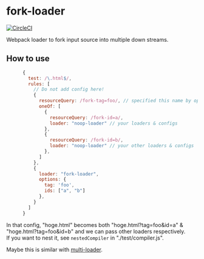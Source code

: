 # fork-loader

[![CircleCI](https://circleci.com/gh/occar421/fork-loader/tree/master.svg?style=svg)](https://circleci.com/gh/occar421/fork-loader/tree/master)

Webpack loader to fork input source into multiple down streams.

## How to use

```js
      {
        test: /\.html$/,
        rules: [
          // Do not add config here!
          {
            resourceQuery: /fork-tag=foo/, // specified this name by option "marker" of ./loader.js
            oneOf: [
              {
                resourceQuery: /fork-id=a/,
                loader: "noop-loader" // your loaders & configs
              },
              {
                resourceQuery: /fork-id=b/,
                loader: "noop-loader" // your other loaders & configs
              },
            ]
          },
          {
            loader: "fork-loader",
            options: {
              tag: 'foo',
              ids: ["a", "b"]
            },
          }
        ]
      }
```

In that config, "hoge.html" becomes both "hoge.html?tag=foo&id=a" & "hoge.html?tag=foo&id=b" and we can pass other loaders respectively.  
If you want to nest it, see `nestedCompiler` in "./test/compiler.js".
  
Maybe this is similar with [multi-loader](https://github.com/webpack-contrib/multi-loader). 